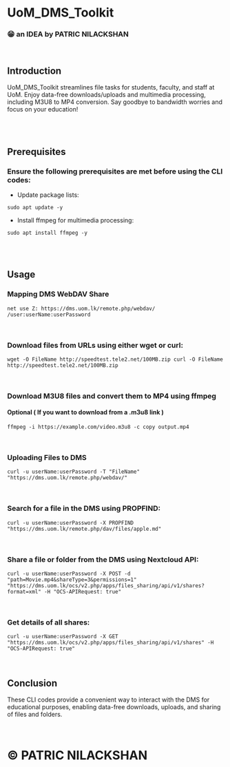 # UoM_DMS_Toolkit

### 😁 an IDEA by PATRIC NILACKSHAN

<br>


## Introduction
UoM_DMS_Toolkit streamlines file tasks for students, faculty, and staff at UoM. Enjoy data-free downloads/uploads and multimedia processing, including M3U8 to MP4 conversion. Say goodbye to bandwidth worries and focus on your education!

<br>
<br>

## Prerequisites
### Ensure the following prerequisites are met before using the CLI codes:

- Update package lists:

`
sudo apt update -y
`

- Install ffmpeg for multimedia processing:

`
sudo apt install ffmpeg -y
`

<br>
<br>

## Usage
### Mapping DMS WebDAV Share
`
net use Z: https://dms.uom.lk/remote.php/webdav/ /user:userName:userPassword
`

<br>

### Download files from URLs using either wget or curl:
`
wget -O FileName http://speedtest.tele2.net/100MB.zip
curl -O FileName http://speedtest.tele2.net/100MB.zip
`

<br>

### Download M3U8 files and convert them to MP4 using ffmpeg
#### Optional ( If you want to download from a .m3u8 link )
`
ffmpeg -i https://example.com/video.m3u8 -c copy output.mp4
`

<br>

### Uploading Files to DMS
`
curl -u userName:userPassword -T "FileName" "https://dms.uom.lk/remote.php/webdav/"
`

<br>

### Search for a file in the DMS using PROPFIND:
`
curl -u userName:userPassword -X PROPFIND "https://dms.uom.lk/remote.php/dav/files/apple.md"
`

<br>

### Share a file or folder from the DMS using Nextcloud API:

`
curl -u userName:userPassword -X POST -d "path=Movie.mp4&shareType=3&permissions=1" "https://dms.uom.lk/ocs/v2.php/apps/files_sharing/api/v1/shares?format=xml" -H "OCS-APIRequest: true"
`

<br>

### Get details of all shares:
`
curl -u userName:userPassword -X GET "https://dms.uom.lk/ocs/v2.php/apps/files_sharing/api/v1/shares" -H "OCS-APIRequest: true"
`

<br>

## Conclusion
These CLI codes provide a convenient way to interact with the DMS for educational purposes, enabling data-free downloads, uploads, and sharing of files and folders.

<br>

# &#169; PATRIC NILACKSHAN 
